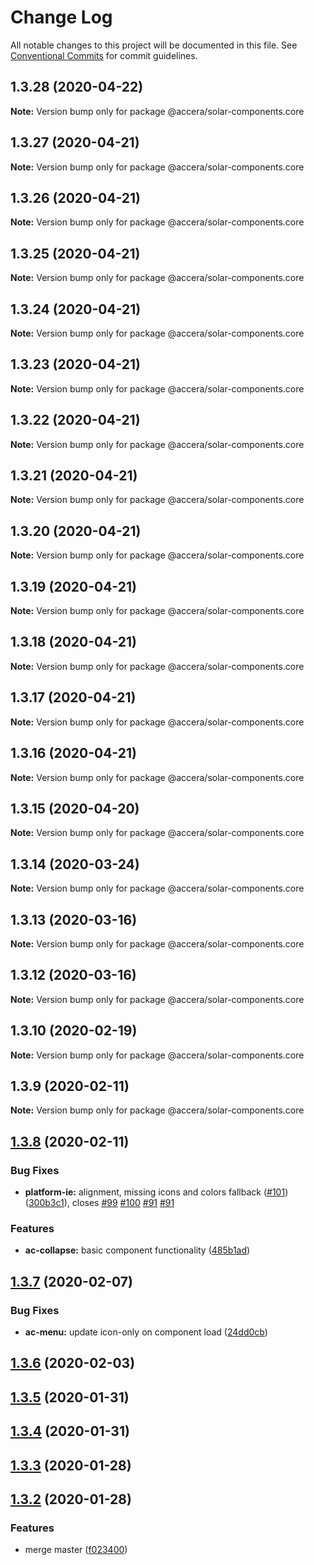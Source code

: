 # Change Log

All notable changes to this project will be documented in this file.
See [Conventional Commits](https://conventionalcommits.org) for commit guidelines.

## 1.3.28 (2020-04-22)

**Note:** Version bump only for package @accera/solar-components.core





## 1.3.27 (2020-04-21)

**Note:** Version bump only for package @accera/solar-components.core





## 1.3.26 (2020-04-21)

**Note:** Version bump only for package @accera/solar-components.core





## 1.3.25 (2020-04-21)

**Note:** Version bump only for package @accera/solar-components.core





## 1.3.24 (2020-04-21)

**Note:** Version bump only for package @accera/solar-components.core





## 1.3.23 (2020-04-21)

**Note:** Version bump only for package @accera/solar-components.core





## 1.3.22 (2020-04-21)

**Note:** Version bump only for package @accera/solar-components.core





## 1.3.21 (2020-04-21)

**Note:** Version bump only for package @accera/solar-components.core





## 1.3.20 (2020-04-21)

**Note:** Version bump only for package @accera/solar-components.core





## 1.3.19 (2020-04-21)

**Note:** Version bump only for package @accera/solar-components.core





## 1.3.18 (2020-04-21)

**Note:** Version bump only for package @accera/solar-components.core





## 1.3.17 (2020-04-21)

**Note:** Version bump only for package @accera/solar-components.core





## 1.3.16 (2020-04-21)

**Note:** Version bump only for package @accera/solar-components.core





## 1.3.15 (2020-04-20)

**Note:** Version bump only for package @accera/solar-components.core





## 1.3.14 (2020-03-24)

**Note:** Version bump only for package @accera/solar-components.core





## 1.3.13 (2020-03-16)

**Note:** Version bump only for package @accera/solar-components.core





## 1.3.12 (2020-03-16)

**Note:** Version bump only for package @accera/solar-components.core





## 1.3.10 (2020-02-19)

**Note:** Version bump only for package @accera/solar-components.core





## 1.3.9 (2020-02-11)

**Note:** Version bump only for package @accera/solar-components.core





## [1.3.8](https://github.com/accera-tech/solar-components/compare/v1.3.7...v1.3.8) (2020-02-11)


### Bug Fixes

* **platform-ie:** alignment, missing icons and colors fallback ([#101](https://github.com/accera-tech/solar-components/issues/101)) ([300b3c1](https://github.com/accera-tech/solar-components/commit/300b3c1ff3e3953eeb0c351ecee1532a3f07936d)), closes [#99](https://github.com/accera-tech/solar-components/issues/99) [#100](https://github.com/accera-tech/solar-components/issues/100) [#91](https://github.com/accera-tech/solar-components/issues/91) [#91](https://github.com/accera-tech/solar-components/issues/91)


### Features

* **ac-collapse:** basic component functionality ([485b1ad](https://github.com/accera-tech/solar-components/commit/485b1ada08fafa401db77032dbbfbff9eeb78c00))



## [1.3.7](https://github.com/accera-tech/solar-components/compare/v1.3.6...v1.3.7) (2020-02-07)


### Bug Fixes

* **ac-menu:** update icon-only on component load ([24dd0cb](https://github.com/accera-tech/solar-components/commit/24dd0cbc8c87b0be3023e4775bd22dd02c5081cf))



## [1.3.6](https://github.com/accera-tech/solar-components/compare/v1.3.5...v1.3.6) (2020-02-03)



## [1.3.5](https://github.com/accera-tech/solar-components/compare/v1.3.4...v1.3.5) (2020-01-31)



## [1.3.4](https://github.com/accera-tech/solar-components/compare/v1.3.3...v1.3.4) (2020-01-31)



## [1.3.3](https://github.com/accera-tech/solar-components/compare/v1.3.2...v1.3.3) (2020-01-28)



## [1.3.2](https://github.com/accera-tech/solar-components/compare/1.1.9...v1.3.2) (2020-01-28)


### Features

* merge master ([f023400](https://github.com/accera-tech/solar-components/commit/f023400cc4ed9c6eccc039ac5d1691ee43a5ad69))
